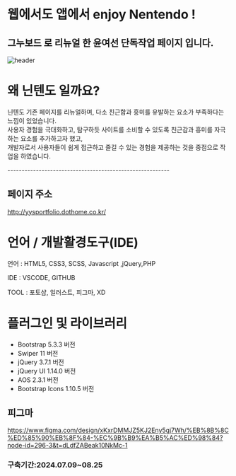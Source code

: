 # 웹에서도 앱에서 enjoy Nentendo !

## 그누보드 로 리뉴얼 한 윤여선 단독작업 페이지 입니다.
![header](https://capsule-render.vercel.app/api?type=Transparent&color=auto&height=300&section=header&text=capsule%20render&fontSize=90)
<h1> 왜 닌텐도 일까요? </h1>
<p>닌텐도 기존 페이지를 리뉴얼하며, 다소 친근함과 흥미를 유발하는 요소가 부족하다는 느낌이 있었습니다.<br>
  사용자 경험을 극대화하고, 탐구하듯 사이트를 소비할 수 있도록 친근감과 흥미를 자극하는 요소를 추가하고자 했고,<br>
  개발자로서 사용자들이 쉽게 접근하고 즐길 수 있는 경험을 제공하는 것을 중점으로 작업을 하였습니다.</p>
---------------------------------------------------------

## 페이지 주소
http://yysportfolio.dothome.co.kr/


#  언어 / 개발활경도구(IDE)

언어 : HTML5, CSS3, SCSS, Javascript ,jQuery,PHP

IDE : VSCODE, GITHUB

TOOL : 포토샵, 일러스트, 피그마, XD

# 플러그인 및 라이브러리
+ Bootstrap 5.3.3 버전
+ Swiper 11 버전
+ jQuery 3.7.1 버전
+ jQuery UI 1.14.0 버전
+ AOS 2.3.1 버전
+ Bootstrap Icons 1.10.5 버전


## 피그마
https://www.figma.com/design/xKxrDMMJZ5KJ2Eny5gj7Wh/%EB%8B%8C%ED%85%90%EB%8F%84-%EC%9B%B9%EA%B5%AC%ED%98%84?node-id=296-3&t=dLdfZABeak10NkMc-1

### 구축기간:2024.07.09~08.25
